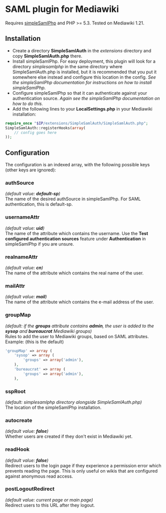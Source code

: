 # SAML plugin for Mediawiki
Requires [simpleSamlPhp](http://simplesamlphp.org) and PHP >= 5.3. Tested on Mediawiki 1.21.

## Installation
* Create a directory **SimpleSamlAuth** in the *extensions* directory and copy **SimpleSamlAuth.php** there.
* Install simpleSamlPhp. For easy deployment, this plugin will look for a directory *simplesamlphp* in the same directory where SimpleSamlAuth.php is installed, but it is recommended that you put it somewhere else instead and configure this location in the config. *See the simpleSamlPhp documentation for instructions on how to install simpleSamlPhp.*
* Configure simpleSamlPhp so that it can authenticate against your authentication source. *Again see the simpleSamlPhp documentation on how to do this.*
* Add the following lines to your **LocalSettings.php** in your Mediawiki installation:

```php
require_once "$IP/extensions/SimpleSamlAuth/SimpleSamlAuth.php";
SimpleSamlAuth::registerHooks(array(
	// config goes here
));
```

## Configuration
The configuration is an indexed array, with the following possible keys (other keys are ignored):
### authSource
*(default value: __default-sp__)*  
The name of the desired authSource in simpleSamlPhp. For SAML authentication, this is default-sp.
### usernameAttr
*(default value: __uid__)*  
The name of the attribute which contains the username. Use the **Test configured authentication sources** feature under **Authentication** in simpleSamlPhp if you are unsure.
### realnameAttr
*(default value: __cn__)*  
The name of the attribute which contains the real name of the user.
### mailAttr
*(default value: __mail__)*  
The name of the attribute which contains the e-mail address of the user.
### groupMap
*(default: if the __groups__ attribute contains __admin__, the user is added to the __sysop__ and __bureaucrat__ Mediawiki groups)*  
Rules to add the user to Mediawiki groups, based on SAML attributes.
Example: (this is the default)

```php
'groupMap' => array (
	'sysop' => array (
		'groups' => array('admin'),
	),
	'bureaucrat' => array (
		'groups' => array('admin'),
	),
```
### sspRoot
*(default: simplesamlphp directory alongside SimpleSamlAuth.php)*  
The location of the simpleSamlPhp installation.
### autocreate
*(default value: __false__)*  
Whether users are created if they don't exist in Mediawiki yet.
### readHook
*(default value: __false__)*  
Redirect users to the login page if they experience a permission error which prevents reading the page. This is only useful on wikis that are configured against anonymous read access.
### postLogoutRedirect
*(default value: current page or main page)*  
Redirect users to this URL after they logout.